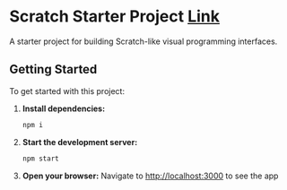 # Scratch Starter Project [Link](https://scratch.amitamrutiya.site/)

A starter project for building Scratch-like visual programming interfaces.

## Getting Started

To get started with this project:

1. **Install dependencies:**

   ```bash
   npm i
   ```

2. **Start the development server:**

   ```bash
   npm start
   ```

3. **Open your browser:**
   Navigate to [http://localhost:3000](http://localhost:3000) to see the app
